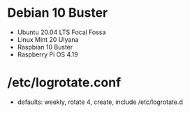 # Debian 10 Buster
 - Ubuntu 20.04 LTS Focal Fossa
 - Linux Mint 20 Ulyana
 - Raspbian 10 Buster
 - Raspberry Pi OS 4.19
  
# /etc/logrotate.conf
 - defaults: weekly, rotate 4, create, include /etc/logrotate.d


